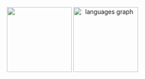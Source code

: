 <div align="center">
  <img src="https://github-readme-stats.vercel.app/api?username=sieadev&theme=radical&show_icons=true" height="150" />
  <img src="https://github-readme-stats.vercel.app/api/top-langs?username=sieadev&locale=en&hide_title=false&layout=compact&card_width=320&langs_count=5&theme=radical&hide_border=false" height="150" alt="languages graph"  />
</div>
